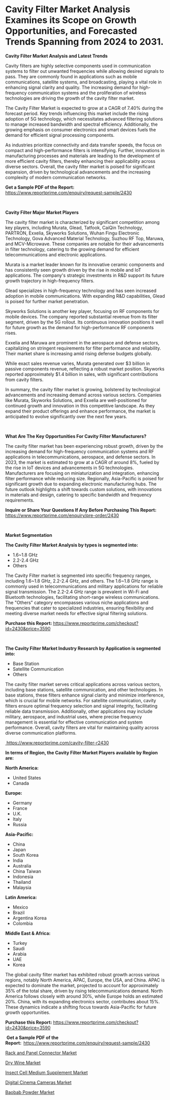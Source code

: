 <p><h1>Cavity Filter Market Analysis Examines its Scope on Growth Opportunities, and Forecasted Trends Spanning from 2024 to 2031.</h1></p><p><strong>Cavity Filter Market Analysis and Latest Trends</strong></p>
<p><p>Cavity filters are highly selective components used in communication systems to filter out unwanted frequencies while allowing desired signals to pass. They are commonly found in applications such as mobile communications, satellite systems, and broadcasting, playing a vital role in enhancing signal clarity and quality. The increasing demand for high-frequency communication systems and the proliferation of wireless technologies are driving the growth of the cavity filter market.</p><p>The Cavity Filter Market is expected to grow at a CAGR of 7.40% during the forecast period. Key trends influencing this market include the rising adoption of 5G technology, which necessitates advanced filtering solutions to manage increased bandwidth and spectral efficiency. Additionally, the growing emphasis on consumer electronics and smart devices fuels the demand for efficient signal processing components.</p><p>As industries prioritize connectivity and data transfer speeds, the focus on compact and high-performance filters is intensifying. Further, innovations in manufacturing processes and materials are leading to the development of more efficient cavity filters, thereby enhancing their applicability across diverse sectors. Overall, the cavity filter market is poised for significant expansion, driven by technological advancements and the increasing complexity of modern communication networks.</p></p>
<p><strong>Get a Sample PDF of the Report:&nbsp;</strong> <a href="https://www.reportprime.com/enquiry/request-sample/2430">https://www.reportprime.com/enquiry/request-sample/2430</a></p>
<p>&nbsp;</p>
<p><strong>Cavity Filter Major Market Players</strong></p>
<p><p>The cavity filter market is characterized by significant competition among key players, including Murata, Glead, Tatfook, CaiQin Technology, PARTRON, Exxelia, Skyworks Solutions, Wuhan Fingu Electronic Technology, Gova Advanced Material Technology, Suzhou RF Top, Maruwa, and MCV-Microwave. These companies are notable for their advancements in filter technology, catering to the growing demand for efficient telecommunications and electronic applications.</p><p>Murata is a market leader known for its innovative ceramic components and has consistently seen growth driven by the rise in mobile and IoT applications. The company's strategic investments in R&D support its future growth trajectory in high-frequency filters.</p><p>Glead specializes in high-frequency technology and has seen increased adoption in mobile communications. With expanding R&D capabilities, Glead is poised for further market penetration.</p><p>Skyworks Solutions is another key player, focusing on RF components for mobile devices. The company reported substantial revenue from its filter segment, driven by the 5G rollout. Its continuous innovation positions it well for future growth as the demand for high-performance RF components rises.</p><p>Exxelia and Maruwa are prominent in the aerospace and defense sectors, capitalizing on stringent requirements for filter performance and reliability. Their market share is increasing amid rising defense budgets globally.</p><p>While exact sales revenue varies, Murata generated over $3 billion in passive components revenue, reflecting a robust market position. Skyworks reported approximately $1.4 billion in sales, with significant contributions from cavity filters.</p><p>In summary, the cavity filter market is growing, bolstered by technological advancements and increasing demand across various sectors. Companies like Murata, Skyworks Solutions, and Exxelia are well-positioned for continued growth and innovation in this competitive landscape. As they expand their product offerings and enhance performance, the market is anticipated to evolve significantly over the next few years.</p></p>
<p>&nbsp;</p>
<p><strong>What Are The Key Opportunities For Cavity Filter Manufacturers?</strong></p>
<p><p>The cavity filter market has been experiencing robust growth, driven by the increasing demand for high-frequency communication systems and RF applications in telecommunications, aerospace, and defense sectors. In 2023, the market is estimated to grow at a CAGR of around 8%, fueled by the rise in IoT devices and advancements in 5G technologies. Manufacturers are focusing on miniaturization and integration, enhancing filter performance while reducing size. Regionally, Asia-Pacific is poised for significant growth due to expanding electronic manufacturing hubs. The future outlook highlights a shift towards custom solutions, with innovations in materials and design, catering to specific bandwidth and frequency requirements.</p></p>
<p><strong>Inquire or Share Your Questions If Any Before Purchasing This Report:</strong> <a href="https://www.reportprime.com/enquiry/pre-order/2430">https://www.reportprime.com/enquiry/pre-order/2430</a></p>
<p>&nbsp;</p>
<p><strong>Market Segmentation</strong></p>
<p><strong>The Cavity Filter Market Analysis by types is segmented into:</strong></p>
<p><ul><li>1.6~1.8 GHz</li><li>2.2-2.4 GHz</li><li>Others</li></ul></p>
<p><p>The Cavity Filter market is segmented into specific frequency ranges, including 1.6~1.8 GHz, 2.2-2.4 GHz, and others. The 1.6~1.8 GHz range is commonly used in telecommunications and military applications for reliable signal transmission. The 2.2-2.4 GHz range is prevalent in Wi-Fi and Bluetooth technologies, facilitating short-range wireless communications. The "Others" category encompasses various niche applications and frequencies that cater to specialized industries, ensuring flexibility and meeting diverse market needs for effective signal filtering solutions.</p></p>
<p><strong>Purchase this Report:&nbsp;</strong><a href="https://www.reportprime.com/checkout?id=2430&price=3590">https://www.reportprime.com/checkout?id=2430&price=3590</a></p>
<p>&nbsp;</p>
<p><strong>The Cavity Filter Market Industry Research by Application is segmented into:</strong></p>
<p><ul><li>Base Station</li><li>Satellite Communication</li><li>Others</li></ul></p>
<p><p>The cavity filter market serves critical applications across various sectors, including base stations, satellite communication, and other technologies. In base stations, these filters enhance signal clarity and minimize interference, which is crucial for mobile networks. For satellite communication, cavity filters ensure optimal frequency selection and signal integrity, facilitating reliable data transmission. Additionally, other applications may include military, aerospace, and industrial uses, where precise frequency management is essential for effective communication and system performance. Overall, cavity filters are vital for maintaining quality across diverse communication platforms.</p></p>
<p><a href="https://www.reportprime.com/cavity-filter-r2430">&nbsp;https://www.reportprime.com/cavity-filter-r2430</a></p>
<p><strong>In terms of Region, the Cavity Filter Market Players available by Region are:</strong></p>
<p>
    <p> <strong> North America: </strong>
        <ul>
            <li>United States</li>
            <li>Canada</li>
        </ul>
        </p> 
    <p> <strong> Europe: </strong>
        <ul>
            <li>Germany</li>
            <li>France</li>
            <li>U.K.</li>
            <li>Italy</li>
            <li>Russia</li>
        </ul>
        </p> 
    <p> <strong> Asia-Pacific: </strong>
        <ul>
            <li>China</li>
            <li>Japan</li>
            <li>South Korea</li>
            <li>India</li>
            <li>Australia</li>
            <li>China Taiwan</li>
            <li>Indonesia</li>
            <li>Thailand</li>
            <li>Malaysia</li>
        </ul>
        </p> 
    <p> <strong> Latin America: </strong>
        <ul>
            <li>Mexico</li>
            <li>Brazil</li>
            <li>Argentina Korea</li>
            <li>Colombia</li>
        </ul>
        </p> 
    <p> <strong> Middle East & Africa: </strong>
        <ul>
            <li>Turkey</li>
            <li>Saudi</li>
            <li>Arabia</li>
            <li>UAE</li>
            <li>Korea</li>
        </ul>
    </p>
    </p>
<p><p>The global cavity filter market has exhibited robust growth across various regions, notably North America, APAC, Europe, the USA, and China. APAC is expected to dominate the market, projected to account for approximately 35% of the total share, driven by rising telecommunications demand. North America follows closely with around 30%, while Europe holds an estimated 20%. China, with its expanding electronics sector, contributes about 15%. These dynamics indicate a shifting focus towards Asia-Pacific for future growth opportunities.</p></p>
<p><strong>Purchase this Report: </strong><a href="https://www.reportprime.com/checkout?id=2430&price=3590">https://www.reportprime.com/checkout?id=2430&price=3590</a></p>
<p>&nbsp;<strong>Get a Sample PDF of the Report:&nbsp;&nbsp;</strong><a href="https://www.reportprime.com/enquiry/request-sample/2430">https://www.reportprime.com/enquiry/request-sample/2430</a></p>
<p><strong></strong></p>
<p><p><a href="https://github.com/PeterParrish5/Market-Research-Report-List-6/blob/main/rack-and-panel-connector-market.md">Rack and Panel Connector Market</a></p><p><a href="https://www.linkedin.com/pulse/why-should-you-invest-dry-wine-market-trends-leading-products-5zbpf?trackingId=fqPqz%2FpxT3S934Yl9ielJg%3D%3D">Dry Wine Market</a></p><p><a href="https://issuu.com/reportprime-2/docs/insect-cell-medium-supplement-marke_6dde916d50f684">Insect Cell Medium Supplement Market</a></p><p><a href="https://github.com/dfs4ff/Market-Research-Report-List-1/blob/main/digital-cinema-cameras-market.md">Digital Cinema Cameras Market</a></p><p><a href="https://www.linkedin.com/pulse/what-growth-opportunities-challenges-baobab-powder-market-growizr-hvlvf?trackingId=1SeXCpJZSvWoDv7I%2BxRByw%3D%3D">Baobab Powder Market</a></p></p>